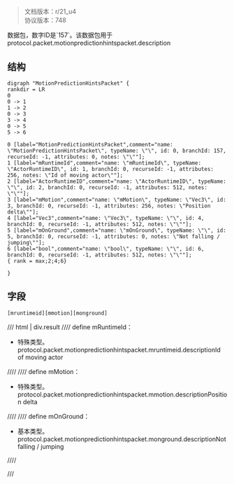 # <!-- md:samp MotionPredictionHintsPacket -->

> 文档版本：r/21_u4<br/>协议版本：748

<!-- md:samp MotionPredictionHintsPacket -->数据包，数字ID是`157`。该数据包用于protocol.packet.motionpredictionhintspacket.description

## 结构

```viz
digraph "MotionPredictionHintsPacket" {
rankdir = LR
0
0 -> 1
1 -> 2
0 -> 3
3 -> 4
0 -> 5
5 -> 6

0 [label="MotionPredictionHintsPacket",comment="name: \"MotionPredictionHintsPacket\", typeName: \"\", id: 0, branchId: 157, recurseId: -1, attributes: 0, notes: \"\""];
1 [label="mRuntimeId",comment="name: \"mRuntimeId\", typeName: \"ActorRuntimeID\", id: 1, branchId: 0, recurseId: -1, attributes: 256, notes: \"Id of moving actor\""];
2 [label="ActorRuntimeID",comment="name: \"ActorRuntimeID\", typeName: \"\", id: 2, branchId: 0, recurseId: -1, attributes: 512, notes: \"\""];
3 [label="mMotion",comment="name: \"mMotion\", typeName: \"Vec3\", id: 3, branchId: 0, recurseId: -1, attributes: 256, notes: \"Position delta\""];
4 [label="Vec3",comment="name: \"Vec3\", typeName: \"\", id: 4, branchId: 0, recurseId: -1, attributes: 512, notes: \"\""];
5 [label="mOnGround",comment="name: \"mOnGround\", typeName: \"\", id: 5, branchId: 0, recurseId: -1, attributes: 0, notes: \"Not falling / jumping\""];
6 [label="bool",comment="name: \"bool\", typeName: \"\", id: 6, branchId: 0, recurseId: -1, attributes: 512, notes: \"\""];
{ rank = max;2;4;6}

}

```

## 字段

```title='MotionPredictionHintsPacket'
[mruntimeid][mmotion][monground]
```

/// html | div.result
//// define
mRuntimeId：[<!-- md:samp ActorRuntimeID -->](../types/actorruntimeid.md)

- 特殊类型。protocol.packet.motionpredictionhintspacket.mruntimeid.descriptionId of moving actor


////
//// define
mMotion：[<!-- md:samp Vec3 -->](../types/vec3.md)

- 特殊类型。protocol.packet.motionpredictionhintspacket.mmotion.descriptionPosition delta


////
//// define
mOnGround：<!-- md:samp bool -->

- 基本类型。protocol.packet.motionpredictionhintspacket.monground.descriptionNot falling / jumping


////

///


